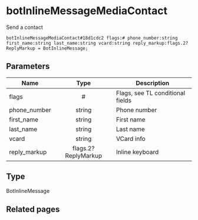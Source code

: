 # botInlineMessageMediaContact
Send a contact

```
botInlineMessageMediaContact#18d1cdc2 flags:# phone_number:string first_name:string last_name:string vcard:string reply_markup:flags.2?ReplyMarkup = BotInlineMessage;
```

## Parameters
| Name | Type | Description |
| ---- | :----: | ----------- |
| flags | # | Flags, see TL conditional fields |
| phone_number | string | Phone number |
| first_name | string | First name |
| last_name | string | Last name |
| vcard | string | VCard info |
| reply_markup | flags.2?ReplyMarkup | Inline keyboard |


## Type
BotInlineMessage

## Related pages
